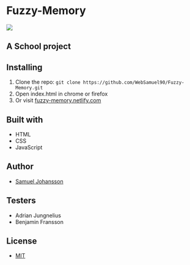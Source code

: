 # Fuzzy-Memory

<img src="https://media.giphy.com/media/3o7buirYcmV5nSwIRW/giphy.gif">


## A School project


## Installing

1. Clone the repo: `git clone https://github.com/WebSamuel90/Fuzzy-Memory.git`
2. Open index.html in chrome or firefox
3. Or visit [fuzzy-memory.netlify.com](https://fuzzy-memory.netlify.com)


## Built with

- HTML 
- CSS 
- JavaScript


## Author

- [Samuel Johansson](https://github.com/WebSamuel90/)


## Testers

- Adrian Jungnelius
- Benjamin Fransson


## License

- [MIT](LICENSE)
